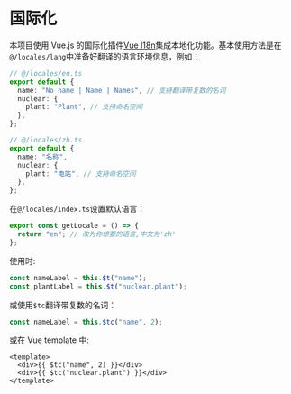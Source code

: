 # 国际化

本项目使用 Vue.js 的国际化插件[Vue I18n](https://kazupon.github.io/vue-i18n/)集成本地化功能。基本使用方法是在`@/locales/lang`中准备好翻译的语言环境信息，例如：

```ts
// @/locales/en.ts
export default {
  name: "No name | Name | Names", // 支持翻译带复数的名词
  nuclear: {
    plant: "Plant", // 支持命名空间
  },
};
```

```ts
// @/locales/zh.ts
export default {
  name: "名称",
  nuclear: {
    plant: "电站", // 支持命名空间
  },
};
```

在`@/locales/index.ts`设置默认语言：

```ts
export const getLocale = () => {
  return "en"; // 改为你想要的语言,中文为'zh'
};
```

使用时:

```ts
const nameLabel = this.$t("name");
const plantLabel = this.$t("nuclear.plant");
```

或使用`$tc`翻译带复数的名词：

```ts
const nameLabel = this.$tc("name", 2);
```

或在 Vue template 中:

```vue
<template>
  <div>{{ $tc("name", 2) }}</div>
  <div>{{ $tc("nuclear.plant") }}</div>
</template>
```
